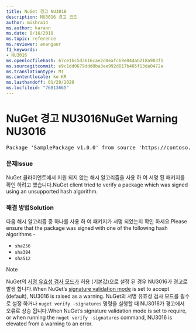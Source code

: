 ```yaml
---
title: NuGet 경고 NU3016
description: NU3016 경고 코드
author: mishra14
ms.author: karann
ms.date: 8/16/2018
ms.topic: reference
ms.reviewer: anangaur
f1_keywords:
- NU3016
ms.openlocfilehash: 67ce1bc5d3616cae2d0eafc69e044ab218a903f1
ms.sourcegitcommit: e9c1dd0679ddd8ba3ee992d817b405f13da0472a
ms.translationtype: MT
ms.contentlocale: ko-KR
ms.lasthandoff: 01/29/2020
ms.locfileid: "76813665"
---
```

# <a name="nuget-warning-nu3016"></a><span data-ttu-id="ea43c-103">NuGet 경고 NU3016</span><span class="sxs-lookup"><span data-stu-id="ea43c-103">NuGet Warning NU3016</span></span>

<pre>Package 'SamplePackage v1.0.0' from source 'https://contoso.com/index.json': The package hash uses an unsupported hash algorithm.</pre>

### <a name="issue"></a><span data-ttu-id="ea43c-104">문제</span><span class="sxs-lookup"><span data-stu-id="ea43c-104">Issue</span></span>

<span data-ttu-id="ea43c-105">NuGet 클라이언트에서 지원 되지 않는 해시 알고리즘을 사용 하 여 서명 된 패키지를 확인 하려고 했습니다.</span><span class="sxs-lookup"><span data-stu-id="ea43c-105">NuGet client tried to verify a package which was signed using an unsupported hash algorithm.</span></span>


### <a name="solution"></a><span data-ttu-id="ea43c-106">해결 방법</span><span class="sxs-lookup"><span data-stu-id="ea43c-106">Solution</span></span>

<span data-ttu-id="ea43c-107">다음 해시 알고리즘 중 하나를 사용 하 여 패키지가 서명 되었는지 확인 하세요.</span><span class="sxs-lookup"><span data-stu-id="ea43c-107">Please ensure that the package was signed  with one of the following hash algorithms -</span></span> 
* `sha256`
* `sha384`
* `sha512`


> [!Note]
> <span data-ttu-id="ea43c-108">NuGet의 [서명 유효성 검사 모드가](../../consume-packages/installing-signed-packages.md#configure-package-signature-requirements) 허용 (기본값)으로 설정 된 경우 NU3016가 경고로 발생 합니다.</span><span class="sxs-lookup"><span data-stu-id="ea43c-108">When NuGet’s [signature validation mode](../../consume-packages/installing-signed-packages.md#configure-package-signature-requirements) is set to accept (default), NU3016 is raised as a warning.</span></span> <span data-ttu-id="ea43c-109">NuGet의 서명 유효성 검사 모드를 필수로 설정 하거나 `nuget verify -signatures` 명령을 실행할 때 NU3016가 경고에서 오류로 상승 됩니다.</span><span class="sxs-lookup"><span data-stu-id="ea43c-109">When NuGet’s signature validation mode is set to require, or when running the `nuget verify -signatures` command, NU3016 is elevated from a warning to an error.</span></span> 
